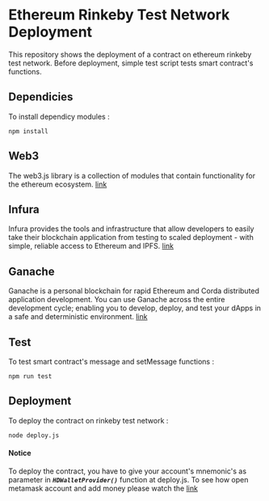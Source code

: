 # Ethereum Rinkeby Test Network Deployment

This repository shows the deployment of a contract on ethereum rinkeby test network. Before deployment, simple test script tests smart contract's functions.


Dependicies
------
To install dependicy modules :

``` mark
npm install
```

Web3
---
The web3.js library is a collection of modules that contain functionality for the ethereum ecosystem. [link](https://web3js.readthedocs.io/en/v1.2.11/getting-started.html)

Infura
------

Infura provides the tools and infrastructure that allow developers to easily take their blockchain application from testing to scaled deployment - with simple, reliable access to Ethereum and IPFS. [link](https://infura.io/faq)

Ganache
-------
Ganache is a personal blockchain for rapid Ethereum and Corda distributed application development. You can use Ganache across the entire development cycle; enabling you to develop, deploy, and test your dApps in a safe and deterministic environment. [link](https://trufflesuite.com/docs/ganache/overview#:~:text=Ganache%20is%20a%20personal%20blockchain,flavors%3A%20a%20UI%20and%20CLI.)



Test
----
To test smart contract's message and setMessage functions :
``` mark
npm run test
```

Deployment
---------
To deploy the contract on rinkeby test network : 
``` mark
node deploy.js
```
#### Notice

To deploy the contract, you have to give your account's mnemonic's as parameter in _**`HDWalletProvider()`**_  function at deploy.js.
To see how open metamask account and add money please watch the [link](https://www.youtube.com/watch?v=Wk9W01KI4RU)


